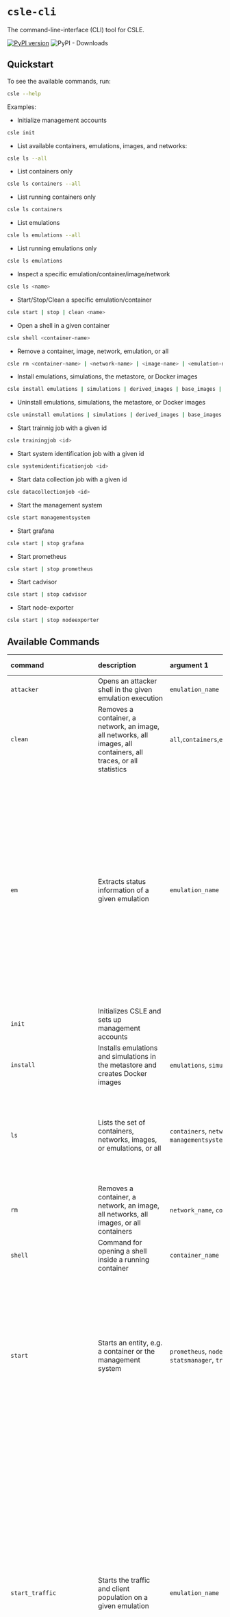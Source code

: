 # `csle-cli`

The command-line-interface (CLI) tool for CSLE.

[![PyPI version](https://badge.fury.io/py/csle-agents.svg)](https://badge.fury.io/py/csle-cli)
![PyPI - Downloads](https://img.shields.io/pypi/dm/csle-cli)

## Quickstart

To see the available commands, run:

```bash
csle --help
```

Examples:

- Initialize management accounts

```bash
csle init
```

- List available containers, emulations, images, and networks:

```bash
csle ls --all
```

- List containers only

```bash
csle ls containers --all
```

- List running containers only

```bash
csle ls containers
```

- List emulations

```bash
csle ls emulations --all
```

- List running emulations only

```bash
csle ls emulations
```

- Inspect a specific emulation/container/image/network

```bash
csle ls <name>
```

- Start/Stop/Clean a specific emulation/container

```bash
csle start | stop | clean <name>
```

- Open a shell in a given container

```bash
csle shell <container-name>
```

- Remove a container, image, network, emulation, or all

```bash
csle rm <container-name> | <network-name> | <image-name> | <emulation-name> all
```

- Install emulations, simulations, the metastore, or Docker images

```bash
csle install emulations | simulations | derived_images | base_images | <emulation_name> | <simulation_name> | <derived_image_name> | <base_image_name> | metastore | all
```

- Uninstall emulations, simulations, the metastore, or Docker images

```bash
csle uninstall emulations | simulations | derived_images | base_images | <emulation_name> | <simulation_name> | <derived_image_name> | <base_image_name> | metastore | all
```

- Start trainnig job with a given id

```bash
csle trainingjob <id>
```

- Start system identification job with a given id

```bash
csle systemidentificationjob <id>
```

- Start data collection job with a given id

```bash
csle datacollectionjob <id>
```

- Start the management system

```bash
csle start managementsystem
```

- Start grafana

```bash
csle start | stop grafana
```

- Start prometheus

```bash
csle start | stop prometheus
```

- Start cadvisor

```bash
csle start | stop cadvisor
```

- Start node-exporter

```bash
csle start | stop nodeexporter
```

## Available Commands

| command                   | description                                                                                                                                                                                          | argument 1                                                                                                                                                                                    | argument 2                                                                                                                             | argument 3                                            | argument 4                                             | argument 5                                                | argument 6 | flags                                                                                                                                                                                                                                                                                                                                                                                                                                                                                                                            | 
|:--------------------------|:-----------------------------------------------------------------------------------------------------------------------------------------------------------------------------------------------------|:----------------------------------------------------------------------------------------------------------------------------------------------------------------------------------------------|:---------------------------------------------------------------------------------------------------------------------------------------|:------------------------------------------------------|:-------------------------------------------------------|:----------------------------------------------------------|:-----------|:---------------------------------------------------------------------------------------------------------------------------------------------------------------------------------------------------------------------------------------------------------------------------------------------------------------------------------------------------------------------------------------------------------------------------------------------------------------------------------------------------------------------------------|
| `attacker`                | Opens an attacker shell in the given emulation execution                                                                                                                                             | `emulation_name`                                                                                                                                                                              | `execution_id`                                                                                                                         |                                                       |                                                        |                                                           |            |                                                                                                                                                                                                                                                                                                                                                                                                                                                                                                                                  |
| `clean`                   | Removes a container, a network, an image, all networks, all images, all containers, all traces, or all statistics                                                                                    | `all`,`containers`,`emulations`,`emulation_traces`,`simulation_traces`,`emulation_statistics`,`emulation_executions`,`name`                                                                   | `execution_id`                                                                                                                         |                                                       |                                                        |                                                           |            |                                                                                                                                                                                                                                                                                                                                                                                                                                                                                                                                  |
| `em`                      | Extracts status information of a given emulation                                                                                                                                                     | `emulation_name`                                                                                                                                                                              |                                                                                                                                        |                                                       |                                                        |                                                           |            | `--host` (check status of host managers), `--stats` (check status of Docker stats manager), `--kafka` (check status of kafka), `--snortids` (check status of the Snort IDS), `--clients` (check status of client population) `--executions` (check status of executions)                                                                                                                                                                                                                                                         |
| `init`                    | Initializes CSLE and sets up management accounts                                                                                                                                                     |                                                                                                                                                                                               |                                                                                                                                        |                                                       |                                                        |                                                           |            |                                                                                                                                                                                                                                                                                                                                                                                                                                                                                                                                  |
| `install`                 | Installs emulations and simulations in the metastore and creates Docker images                                                                                                                       | `emulations`, `simulations`, `emulation_name`, `simulation_name`, `derived_images`, `base_images`, `metastore`, `all`                                                                         |                                                                                                                                        |                                                       |                                                        |                                                           |            |                                                                                                                                                                                                                                                                                                                                                                                                                                                                                                                                  |
| `ls`                      | Lists the set of containers, networks, images, or emulations, or all                                                                                                                                 | `containers`, `networks`, `images`, `emulations`, `all`, `environments`, `prometheus`, `node_exporter`, `cadvisor`, `statsmanager`, `managementsystem`, `simulations`, `emulation_executions` |                                                                                                                                        |                                                       |                                                        |                                                           |            | `--all` (list extended information), `--running` (list running entities only (default)), `--stopped` (list stopped entities only)                                                                                                                                                                                                                                                                                                                                                                                                |
| `rm`                      | Removes a container, a network, an image, all networks, all images, or all containers                                                                                                                | `network_name`, `container_name`, `image_name`, `networks`, `images`, `containers`                                                                                                            |                                                                                                                                        |                                                       |                                                        |                                                           |            |                                                                                                                                                                                                                                                                                                                                                                                                                                                                                                                                  |                                                                                                                                                                                                                                                                         |
| `shell`                   | Command for opening a shell inside a running container                                                                                                                                               | `container_name`                                                                                                                                                                              |                                                                                                                                        |                                                       |                                                        |                                                           |            |                                                                                                                                                                                                                                                                                                                                                                                                                                                                                                                                  |    
| `start`                   | Starts an entity, e.g. a container or the management system                                                                                                                                          | `prometheus`, `node_exporter`, `grafana`, `cadvisor`, `managementsystem`, `container_name`, `emulation_name`, `all`, `statsmanager`, `training_job`, `system_id_job`, `image`                 | `container_name` (if the first argument corresponds to a container image), `port` (extra parameter for starting docker stats manager   | `log_dir` (extra parameter for docker stats manager)  | `log_file` (extra parameter for docker stats manager)  | `max_workers` (extra parameter for docker stats manager)  |            | `--id` (execution id), `--no_clients` (skip starting client population), `--no_traffic` (skip starting traffic generators), `--no_network` (skip creating virtual networks)                                                                                                                                                                                                                                                                                                                                                      |  
| `start_traffic`           | Starts the traffic and client population on a given emulation                                                                                                                                        | `emulation_name`                                                                                                                                                                              | `execution_id`                                                                                                                         |                                                       |                                                        |                                                           |            | `--mu` (the mu paramter for the service time of the client arrivals), `--lamb` (the lambda parameter of the client arrival process), `--t` (time-step length to measure the arrival process), `--nc` (number of commands per client), `--tsf` (the time scaling factor for non-stationary Poisson processes),`--psf` (the period scaling factor for non-stationary Poisson processes)                                                                                                                                            |
| `statsmanager`            | Starts the statsmanager locally                                                                                                                                                                      | `port`                                                                                                                                                                                        | `log_dir`                                                                                                                              | `log_file`                                            | `max_workers`                                          |                                                           |            |                                                                                                                                                                                                                                                                                                                                                                                                                                                                                                                                  |
| `stop`                    | Stops an entity, e.g. an emulation execution or a container                                                                                                                                          | `emulation_name`, `prometheus`, `node_exporter`, `cadvisor`, `grafana`, `managementsystem`, `container_name`, `statsmanager`, `emulation_executions`, `all`                 | `execution_id`                                                                                                                         |                                                       |                                                        |                                                           |            |                                                                                                                                                                                                                                                                                                                                                                                                                                                                                                                                  |
| `stop_traffic`            | Stops the traffic and client population on a given emulation                                                                                                                                         | `emulation_name`                                                                                                                                                                              | `execution_id`                                                                                                                         |                                                       |                                                        |                                                           |            |                                                                                                                                                                                                                                                                                                                                                                                                                                                                                                                                  |
| `systemidentificationjob` | Starts a systemidentification job with the given id                                                                                                                                                  | `job_id`                                                                                                                                                                                      |                                                                                                                                        |                                                       |                                                        |                                                           |            |                                                                                                                                                                                                                                                                                                                                                                                                                                                                                                                                  |
| `trainingjob`             | Starts a training job with the given id                                                                                                                                                              | `job_id`                                                                                                                                                                                      |                                                                                                                                        |                                                       |                                                        |                                                           |            |                                                                                                                                                                                                                                                                                                                                                                                                                                                                                                                                  |
| `datacollectionjob`       | Starts a data collection job with the given id                                                                                                                                                       | `job_id`                                                                                                                                                                                      |                                                                                                                                        |                                                       |                                                        |                                                           |            |                                                                                                                                                                                                                                                                                                                                                                                                                                                                                                                                  |
| `uninstall`               | Uninstall emulations and simulations from the metastore and removes Docker images                                                                                                                    | `emulations`, `simulations`, `emulation_name`, `simulation_name`, `derived_images`, `base_images`, `metastore`, `all`                                                                         |                                                                                                                                        |                                                       |                                                        |                                                           |            |                                                                                                                                                                                                                                                                                                                                                                                                                                                                                                                                  |

## Requirements

- Python 3.8+
- `click>=8.0.0`
- `csle-common`
- `csle-cluster`
- `csle-collector`
- `csle-attacker`
- `csle-defender`
- `csle-system-identification`
- `gym-csle-stopping-game`
- `csle-agents`

## Development Requirements

- Python 3.8+
- `flake8` (for linting)
- `tox` (for automated testing)
- `pytest` (for unit tests)
- `pytest-cov` (for unit test coverage)
- `mypy` (for static typing)
- `sphinx` (for API documentation)
- `sphinxcontrib-napoleon` (for API documentation)
- `sphinx-rtd-theme` (for API documentation)

## Installation

```bash
# install from pip
pip install csle-cli==<version>
# local install from source
$ pip install -e csle-cli
# or (equivalently):
make install
# force upgrade deps
$ pip install -e csle-cli --upgrade

# git clone and install from source
git clone https://github.com/Limmen/csle
cd csle-cli
pip3 install -e .
```

### Development tools

Install all development tools at once:

```bash
make install_dev
```

Install the Python build tool

```bash
pip install -q build
```

Install `twine` for publishing the package to PyPi:

```bash
python3 -m pip install --upgrade twine
```

Install the `flake8` linter:

```bash
python -m pip install flake8
```

Install `pytest` and `mock`:

```bash
pip install -U pytest mock pytest-mock
```

## API documentation

The latest documentation is available at [https://limmen.dev/csle/docs](https://limmen.dev/csle/docs)

## Static code analysis

To run the Python linter, execute the following command:

```
flake8 .
# or (equivalently):
make lint
```

To run the mypy type checker, execute the following command:

```
mypy .
# or (equivalently):
make types
``` 

## Integration tests

To run the integration tests, execute the following command:

```
pytest
# or (equivalently):
make unit_tests
```

To generate a coverage report, execute the following command:

```
pytest --cov=csle_cli
```

## Run tests and code analysis in different python environments

To run tests and code analysis in different python environemnts, execute the following command:

```bash
tox
# or (equivalently):
make tests
```

## Create a new release and publish to PyPi

First build the package by executing:

```bash
python3 -m build
# or (equivalently)
make build
```

After running the command above, the built package is available at `./dist`.

Push the built package to PyPi by running:

```bash
python3 -m twine upload dist/*
# or (equivalently)
make push
```

To run all commands for the release at once, execute:

```bash
make release
```

## Author & Maintainer

Kim Hammar <kimham@kth.se>

## Copyright and license

Creative Commons

[LICENSE](../../LICENSE.md)

(C) 2020-2023, Kim Hammar

